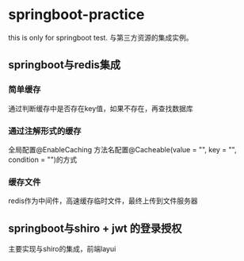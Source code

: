 # springboot-practice
this is only for springboot test.
与第三方资源的集成实例。
## springboot与redis集成
### 简单缓存
通过判断缓存中是否存在key值，如果不存在，再查找数据库
### 通过注解形式的缓存
全局配置@EnableCaching
方法名配置@Cacheable(value = "", key = "", condition = "")的方式
### 缓存文件
redis作为中间件，高速缓存临时文件，最终上传到文件服务器
## springboot与shiro + jwt 的登录授权
主要实现与shiro的集成，前端layui

